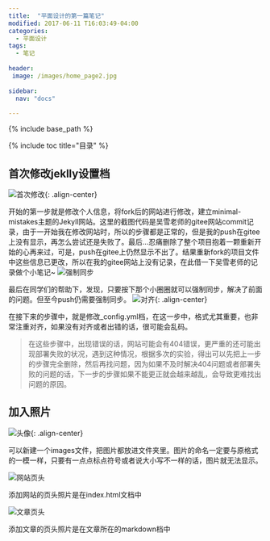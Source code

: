 ```yaml
---
title:  "平面设计的第一篇笔记"
modified: 2017-06-11 T16:03:49-04:00
categories: 
  - 平面设计
tags:
  - 笔记
  
header:
 image: /images/home_page2.jpg
 
sidebar:
  nav: "docs"
  
---
```


{% include base_path %}

{% include toc title="目录" %}


## 首次修改jeklly设置档

![首次修改](https://gitee.com/lishanshan33/minimal-mistakes/raw/master/images/首次修改.PNG){: .align-center}

 开始的第一步就是修改个人信息，将fork后的网站进行修改，建立minimal-mistakes主题的Jekyll网站。这里的截图代码是吴雪老师的gitee网站commit记录，由于一开始我在修改网站时，所以的步骤都是正常的，但是我的push在gitee上没有显示，再怎么尝试还是失败了。最后...忍痛删除了整个项目抱着一颗重新开始的心再来过，可是，push在gitee上仍然显示不出了。结果重新fork的项目文件中这些信息已更改，所以在我的gitee网站上没有记录，在此借一下吴雪老师的记录做个小笔记~
![强制同步](https://gitee.com/lishanshan33/minimal-mistakes/raw/master/images/强制同步.PNG)

 最后在同学们的帮助下，发现，只要按下那个小圈圈就可以强制同步，解决了前面的问题。但至今push仍需要强制同步。
![对齐](https://gitee.com/lishanshan33/minimal-mistakes/raw/master/images/对齐.PNG){: .align-center}

 在接下来的步骤中，就是修改_config.yml档，在这一步中，格式尤其重要，也非常注重对齐，如果没有对齐或者出错的话，很可能会乱码。

> 在这些步骤中，出现错误的话，网站可能会有404错误，更严重的还可能出现部署失败的状况，遇到这种情况，根据多次的实验，得出可以先把上一步的步骤完全删除，然后再找问题，因为如果不及时解决404问题或者部署失败的问题的话，下一步的步骤如果不能更正就会越来越乱，会导致更难找出问题的原因。

## 加入照片

![头像](https://gitee.com/lishanshan33/minimal-mistakes/raw/master/images/头像.PNG){: .align-center}

 可以新建一个images文件，把图片都放进文件夹里。图片的命名一定要与原格式的一模一样，只要有一点点标点符号或者说大小写不一样的话，图片就无法显示。

![网站页头](https://gitee.com/lishanshan33/minimal-mistakes/raw/master/images/网站页头.PNG)

 添加网站的页头照片是在index.html文档中

![文章页头](https://gitee.com/lishanshan33/minimal-mistakes/raw/master/images/文章页头.PNG)

 添加文章的页头照片是在文章所在的markdown档中